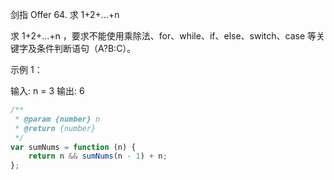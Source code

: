剑指 Offer 64. 求 1+2+…+n

求 1+2+...+n ，要求不能使用乘除法、for、while、if、else、switch、case 等关键字及条件判断语句（A?B:C）。

示例 1：

输入: n = 3
输出: 6

```js
/**
 * @param {number} n
 * @return {number}
 */
var sumNums = function (n) {
    return n && sumNums(n - 1) + n;
};
```

